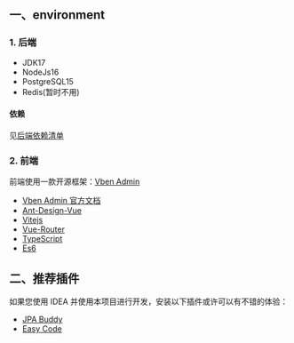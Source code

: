 ## 一、environment

### 1. 后端

- JDK17
- NodeJs16
- PostgreSQL15
- Redis(暂时不用)

#### 依赖

见[后端依赖清单](https://github.com/jhlzlove/market/blob/dev/market-vben-example/build.gradle)

### 2. 前端

前端使用一款开源框架：[Vben Admin](https://vvbin.cn/doc-next/)

- [Vben Admin 官方文档](https://vvbin.cn/doc-next/guide/introduction.html)
- [Ant-Design-Vue](https://2x.antdv.com/docs/vue/introduce-cn/)
- [Vitejs](https://vitejs.dev/)
- [Vue-Router](https://router.vuejs.org/)
- [TypeScript](https://www.typescriptlang.org/)
- [Es6](https://es6.ruanyifeng.com/)

## 二、推荐插件

如果您使用 IDEA 并使用本项目进行开发，安装以下插件或许可以有不错的体验：

- [JPA Buddy](https://plugins.jetbrains.com/plugin/15075-jpa-buddy)
- [Easy Code](https://plugins.jetbrains.com/plugin/10954-easy-code)
